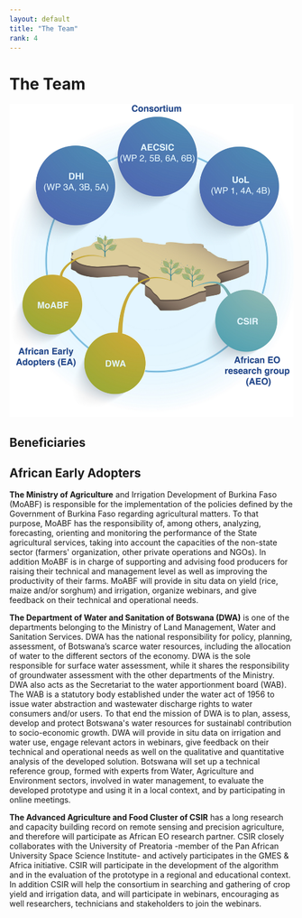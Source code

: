 ```yaml
---
layout: default
title: "The Team"
rank: 4
---
```


# The Team

![EO-MAJI Team](images/EOMAJI-team.png "Consortium and respective workpackage leads (blue), African EO research group (green) and African Early Adopters(yellow). Geographic distribution of African partners (map)")

## Beneficiaries

## African Early Adopters
**The Ministry of Agriculture** and Irrigation Development of Burkina Faso (MoABF) is responsible for the implementation of the policies defined by the Government of Burkina Faso regarding agricultural matters. To that purpose, MoABF has the responsibility of, among others, analyzing, forecasting, orienting and monitoring the performance of the State agricultural services, taking into account the capacities of the non-state sector (farmers' organization, other private operations and NGOs). In addition MoABF is in charge of supporting and advising food producers for raising their technical and management level as well as improving the productivity of their farms. MoABF will provide in situ data on yield (rice, maize and/or sorghum) and irrigation, organize webinars, and give feedback on their technical and operational needs.

**The Department of Water and Sanitation of Botswana (DWA)** is one of the departments belonging to the Ministry of Land Management, Water and Sanitation Services. DWA has the national responsibility for policy, planning, assessment, of Botswana’s scarce water resources, including the allocation of water to the different sectors of the economy. DWA is the sole responsible for surface water assessment, while it shares the responsibility of groundwater assessment with the other departments of the Ministry. DWA also acts as the Secretariat to the water apportionment board (WAB). The WAB is a statutory body established under the water act of 1956 to issue water abstraction and wastewater discharge rights to water consumers and/or users. To that end the mission of DWA is to plan, assess, develop and protect Botswana's water resources for sustainabl contribution to socio-economic growth. DWA will provide in situ data on irrigation and water use, engage relevant actors in webinars, give feedback on their technical and operational needs as well on the qualitative and quantitative analysis of the developed solution. Botswana will set up a technical reference group, formed with experts from Water, Agriculture and Environment sectors, involved in water management, to evaluate the developed prototype and using it in a local context, and by participating in online meetings. 

**The Advanced Agriculture and Food Cluster of CSIR** has a long research and capacity building record on remote sensing and precision agriculture, and therefore will participate as African EO research partner. CSIR closely collaborates with the University of Preatoria -member of the Pan African University Space Science Institute- and actively participates in the GMES & Africa initiative. CSIR will participate in the development of the algorithm and in the evaluation of the prototype in a regional and educational context. In addition CSIR will help the consortium in searching and gathering of crop yield and irrigation data, and will participate in webinars, encouraging as well researchers, technicians and stakeholders to join the webinars.
